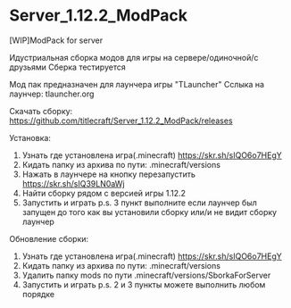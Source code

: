 # Server_1.12.2_ModPack
[WIP]ModPack for server

Идустриальная сборка модов для игры на сервере/одиночной/с друзьями
Сберка тестируется

Мод пак предназначен для лаунчера игры "TLauncher" 
Сслыка на лаунчер: tlauncher.org

Скачать сборку:
https://github.com/titlecraft/Server_1.12.2_ModPack/releases

Установка:
1. Узнать где установлена игра(.minecraft)
https://skr.sh/sIQO6o7HEgY
2. Кидать папку из архива по пути: .minecraft/versions
3. Нажать в лаунчере на кнопку перезапустить
https://skr.sh/sIQ39LN0aWj
4. Найти сборку рядом с версией игры 1.12.2
5. Запустить и играть
p.s. 3 пункт выполните если лаунчер был запущен до того как вы установили сборку или/и не видит сборку лаунчер

Обновление сборки:
1. Узнать где установлена игра(.minecraft)
https://skr.sh/sIQO6o7HEgY
2. Кидать папку из архива по пути: .minecraft/versions
3. Удалить папку mods по пути .minecraft/versions/SborkaForServer
4. Запустить и играть
p.s. 2 и 3 пункты можете выполнить любом порядке

